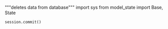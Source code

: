 
"""deletes data from database"""
import sys
from model_state import Base, State

    session.commit()
